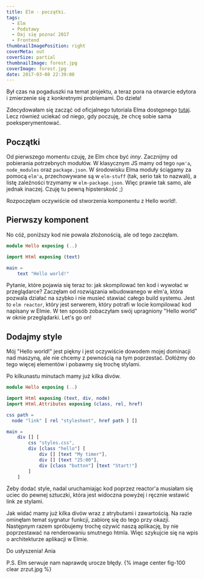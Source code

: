 ```yaml
---
title: Elm - początki.
tags:
  - Elm
  - Podstawy
  - Daj się poznać 2017
  - Frontend
thumbnailImagePosition: right
coverMeta: out
coverSize: partial
thumbnailImage: forest.jpg
coverImage: forest.jpg
date: 2017-03-08 22:39:00
---
```


Był czas na pogaduszki na temat projektu, a teraz pora na otwarcie edytora i zmierzenie się z konkretnymi problemami. Do dzieła!
<!-- more -->

Zdecydowałam się zacząć od oficjalnego tutoriala Elma dostępnego [tutaj](https://www.elm-tutorial.org/en/). Lecz również uciekać od niego, gdy poczuję, że chcę sobie sama poeksperymentować.

## Początki
Od pierwszego momentu czuję, że Elm chce być *inny*. Zacznijmy od pobierania potrzebnych modułów. W klasycznym JS mamy od tego `npm'a`, `node_modules` oraz `package.json`. W środowisku Elma moduły ściągamy za pomocą `elm'a`, przechowywane są w `elm-stuff` (tak, serio tak to nazwali), a listę zależności trzymamy w `elm-package.json`. Więc prawie tak samo, ale jednak inaczej. Czuję tu pewną hipsterskość ;)

Rozpoczęłam oczywiście od stworzenia komponentu z Hello world!.

## Pierwszy komponent
No cóż, poniższy kod nie powala złożonością, ale od tego zaczęłam.
```elm
module Hello exposing (..)

import Html exposing (text)

main =
    text "Hello world!"
```

Pytanie, które pojawia się teraz to: jak skompilować ten kod i wywołać w przeglądarce? Zaczęłam od rozwiązania wbudowanego w elm'a, która pozwala działać na szybko i nie musieć stawiać całego build systemu. Jest to `elm reactor`, który jest serwerem, który potrafi w locie kompilować kod napisany w Elmie. W ten sposób zobaczyłam swój upragniony "Hello world" w oknie przeglądarki. Let's go on!

## Dodajmy style
Mój "Hello world!" jest piękny i jest oczywiście dowodem mojej dominacji nad maszyną, ale nie chcemy z pewnością na tym poprzestać. Dołóżmy do tego więcej elementów i pobawmy się trochę stylami.

Po kilkunastu minutach mamy już kilka divów.
```elm
module Hello exposing (..)

import Html exposing (text, div, node)
import Html.Attributes exposing (class, rel, href)

css path =
  node "link" [ rel "stylesheet", href path ] []

main =
    div [] [
        css "styles.css",
        div [class "hello"] [
            div [] [text "My timer"],
            div [] [text "25:00"],
            div [class "button"] [text "Start!"]
        ]
    ]
```

Żeby dodać style, nadal uruchamiając kod poprzez reactor'a musiałam się uciec do pewnej sztuczki, która jest widoczna powyżej i ręcznie wstawić link ze stylami.

Jak widać mamy już kilka divów wraz z atrybutami i zawartością. Na razie ominęłam temat sygnatur funkcji, zabiorę się do tego przy okazji. Następnym razem spróbujemy trochę ożywić naszą aplikację, by nie poprzestawać na renderowaniu smutnego htmla. Więc szykujcie się na wpis o architekturze aplikacji w Elmie.

Do usłyszenia!
Ania

P.S.
Elm serwuje nam naprawdę urocze błędy.
{% image center fig-100 clear zrzut.jpg  %}

